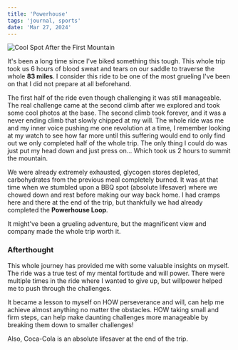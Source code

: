 ```yaml
---
title: 'Powerhouse'
tags: 'journal, sports'
date: 'Mar 27, 2024'
---
```


![Cool Spot After the First Mountain](/images/powerhouse.jpg)

It's been a long time since I've biked something this tough. This whole trip took us 6 hours of blood sweat and tears on our saddle to traverse the whole **83 miles**. I consider this ride to be one of the most grueling I've been on that I did not prepare at all beforehand. 

The first half of the ride even though challenging it was still manageable. The real challenge came at the second climb after we explored and took some cool photos at the base. The second climb took forever, and it was a never ending climb that slowly chipped at my will. The whole ride was me and my inner voice pushing me one revolution at a time, I remember looking at my watch to see how far more until this suffering would end to only find out we only completed half of the whole trip. The only thing I could do was just put my head down and just press on... Which took us 2 hours to summit the mountain. 

We were already extremely exhausted, glycogen stores depleted, carbohydrates from the previous meal completely burned. It was at that time when we stumbled upon a BBQ spot (absolute lifesaver) where we chowed down and rest before making our way back home. I had cramps here and there at the end of the trip, but thankfully we had already completed the **Powerhouse Loop**. 

It might've been a grueling adventure, but the magnificent view and company made the whole trip worth it.

### Afterthought

This whole journey has provided me with some valuable insights on myself. The ride was a true test of my mental fortitude and will power. There were multiple times in the ride where I wanted to give up, but willpower helped me to push through the challenges.

It became a lesson to myself on HOW perseverance and will, can help me achieve almost anything no matter the obstacles. HOW taking small and firm steps, can help make daunting challenges more manageable by breaking them down to smaller challenges!

Also, Coca-Cola is an absolute lifesaver at the end of the trip.
